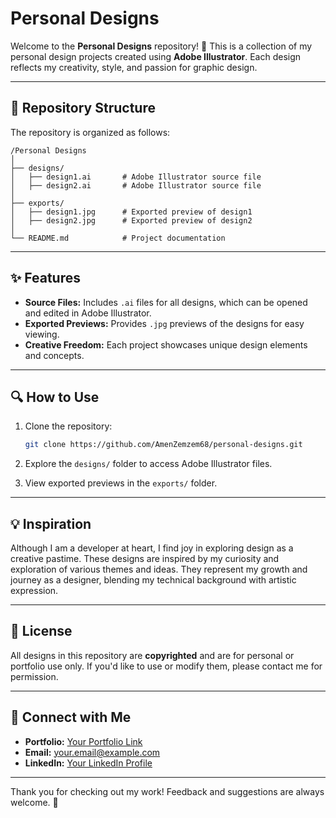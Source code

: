 # Personal Designs

Welcome to the **Personal Designs** repository! 🎨 This is a collection of my personal design projects created using **Adobe Illustrator**. Each design reflects my creativity, style, and passion for graphic design.

---

## 📁 Repository Structure

The repository is organized as follows:

```
/Personal Designs
│
├── designs/
│   ├── design1.ai       # Adobe Illustrator source file
│   ├── design2.ai       # Adobe Illustrator source file
│
├── exports/
│   ├── design1.jpg      # Exported preview of design1
│   ├── design2.jpg      # Exported preview of design2
│
└── README.md            # Project documentation
```

---

## ✨ Features

- **Source Files:** Includes `.ai` files for all designs, which can be opened and edited in Adobe Illustrator.
- **Exported Previews:** Provides `.jpg` previews of the designs for easy viewing.
- **Creative Freedom:** Each project showcases unique design elements and concepts.

---

## 🔍 How to Use

1. Clone the repository:
   ```bash
   git clone https://github.com/AmenZemzem68/personal-designs.git
   ```

2. Explore the `designs/` folder to access Adobe Illustrator files.
3. View exported previews in the `exports/` folder.

---

## 💡 Inspiration

Although I am a developer at heart, I find joy in exploring design as a creative pastime. These designs are inspired by my curiosity and exploration of various themes and ideas. They represent my growth and journey as a designer, blending my technical background with artistic expression.

---

## 📜 License

All designs in this repository are **copyrighted** and are for personal or portfolio use only. If you'd like to use or modify them, please contact me for permission.

---

## 🌟 Connect with Me

- **Portfolio:** [Your Portfolio Link](https://amen-zemzem-portfolio.vercel.app/)
- **Email:** [your.email@example.com](mailto:zemzemamen68@gmail.com)
- **LinkedIn:** [Your LinkedIn Profile](https://linkedin.com/in/amenzemzem)

---

Thank you for checking out my work! Feedback and suggestions are always welcome. 🚀
